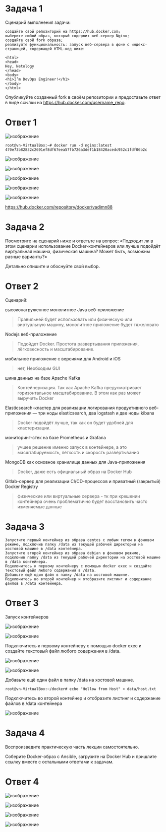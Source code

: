 # Задача 1
Сценарий выполнения задачи:

    создайте свой репозиторий на https://hub.docker.com;
    выберите любой образ, который содержит веб-сервер Nginx;
    создайте свой fork образа;
    реализуйте функциональность: запуск веб-сервера в фоне с индекс-страницей, содержащей HTML-код ниже:

    <html>
    <head>
    Hey, Netology
    </head>
    <body>
    <h1>I’m DevOps Engineer!</h1>
    </body>
    </html>
Опубликуйте созданный fork в своём репозитории и предоставьте ответ в виде ссылки на https://hub.docker.com/username_repo.

# Ответ 1

![изображение](https://github.com/Vadim-Nazarov/netologi/assets/107613708/d136e0a6-a46e-429f-b60c-21a15b9942a5)

    root@vn-VirtualBox:~# docker run -d nginx:latest
    470e73b82832c2691ef8df67eea57fb726a3def1b18420acedc952c1fdf06b2c

![изображение](https://github.com/Vadim-Nazarov/netologi/assets/107613708/deefb870-ebd4-4cc5-b0b0-078afa9d2bd4)

![изображение](https://github.com/Vadim-Nazarov/netologi/assets/107613708/ae5249b7-5acb-4e61-82a2-574edaa2ea08)

![изображение](https://github.com/Vadim-Nazarov/netologi/assets/107613708/78718e14-842f-4042-8bfb-21462bb7a257)

![изображение](https://github.com/Vadim-Nazarov/netologi/assets/107613708/8abab344-86f7-4aaa-8689-00cb287a8b55)

![изображение](https://github.com/Vadim-Nazarov/netologi/assets/107613708/cfda58c7-bf3c-4d3d-970f-864428aec5da)

https://hub.docker.com/repository/docker/vadimn88



# Задача 2

Посмотрите на сценарий ниже и ответьте на вопрос: «Подходит ли в этом сценарии использование Docker-контейнеров или лучше подойдёт виртуальная машина, физическая машина? Может быть, возможны разные варианты?»

Детально опишите и обоснуйте свой выбор.

# Ответ 2

Сценарий:

высоконагруженное монолитное Java веб-приложение
> Правильней будет использовать или физическую или виртуальную машину, монолитное приложение будет тяжеловато

Nodejs веб-приложение
> Подойдет Docker. Простота развертывания приложения, лёгковесность и масштабирование.

мобильное приложение c версиями для Android и iOS
> нет, Необходим GUI

шина данных на базе Apache Kafka
> Контейнеризация. Так как Apache Kafka предусматривает горизонтальное масштабирование. В этом как раз может выручить Docker

Elasticsearch-кластер для реализации логирования продуктивного веб-приложения — три ноды elasticsearch, два logstash и две ноды kibana
> Docker подойдёт лучше, так как он будет удобней для кластеризации.

мониторинг-стек на базе Prometheus и Grafana
> учшее решение именно запуск в контейнере, а это масштабируемость, лёгкость и скорость развёртывания

MongoDB как основное хранилище данных для Java-приложения
> Docker, даже есть официальный образ на Docker Hub

Gitlab-сервер для реализации CI/CD-процессов и приватный (закрытый) Docker Registry
> физические или виртуальные сервера - тк при крешении контейнера очень проблематично будет восстановить часто изменяемые данные


# Задача 3

    Запустите первый контейнер из образа centos c любым тегом в фоновом режиме, подключив папку /data из текущей рабочей директории на хостовой машине в /data контейнера.
    Запустите второй контейнер из образа debian в фоновом режиме, подключив папку /data из текущей рабочей директории на хостовой машине в /data контейнера.
    Подключитесь к первому контейнеру с помощью docker exec и создайте текстовый файл любого содержания в /data.
    Добавьте ещё один файл в папку /data на хостовой машине.
    Подключитесь во второй контейнер и отобразите листинг и содержание файлов в /data контейнера.

# Ответ 3

Запуск контейнеров

![изображение](https://github.com/Vadim-Nazarov/netologi/assets/107613708/fd134c83-1f77-4941-a692-dcdd2f7890a6)

![изображение](https://github.com/Vadim-Nazarov/netologi/assets/107613708/f6d7d145-d07f-4ef0-af10-fce51e09b1b2)

Подключитесь к первому контейнеру с помощью docker exec и создайте текстовый файл любого содержания в /data.

![изображение](https://github.com/Vadim-Nazarov/netologi/assets/107613708/bb52b59b-4bb7-43cf-9c64-355e7d2d7e06)

![изображение](https://github.com/Vadim-Nazarov/netologi/assets/107613708/fc5d0c25-ffde-4523-8f9d-0a4568482c95)

Добавьте ещё один файл в папку /data на хостовой машине.

    root@vn-VirtualBox:~/docker# echo "Hellow from Host" > data/host.txt

Подключитесь во второй контейнер и отобразите листинг и содержание файлов в /data контейнера

![изображение](https://github.com/Vadim-Nazarov/netologi/assets/107613708/838eaa8d-d118-4257-806c-ad4257be8a76)

# Задача 4

Воспроизведите практическую часть лекции самостоятельно.

Соберите Docker-образ с Ansible, загрузите на Docker Hub и пришлите ссылку вместе с остальными ответами к задачам.

# Ответ 4

![изображение](https://github.com/Vadim-Nazarov/netologi/assets/107613708/a8ba7cae-822e-4dd6-8b36-166d3961ad32)

![изображение](https://github.com/Vadim-Nazarov/netologi/assets/107613708/85cf2456-c8f6-497b-a801-4f2d8b18b7ee)

![изображение](https://github.com/Vadim-Nazarov/netologi/assets/107613708/7a026628-17e5-4a17-9e2c-19e4360b9444)

![изображение](https://github.com/Vadim-Nazarov/netologi/assets/107613708/9e19b937-5b68-4f3c-8595-c732ab128fc4)


















